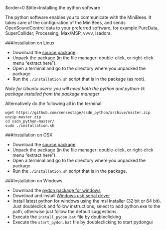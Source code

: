 $order=0
$title=Installing the python software

The python software enables you to communicate with the MiniBees. It takes care of the configuration of the MiniBees, and sends OpenSoundControl data to your preferred software, for example PureData, SuperCollider, Processing, Max/MSP, vvvv, Isadora.

###Installation on Linux

- Download the [source package](https://github.com/sensestage/ssdn_python/archive/master.zip).
- Unpack the package (in the file manager: double-click, or right-click menu “extract here”).
- Open a terminal and go to the directory where you unpacked the package.
- Run the ```./installation.sh``` script that is in the package (as root).

*Note for Ubuntu users: you will need both the python and python-tk package installed from the package manager*


Alternatively do the following all in the terminal:

    wget https://github.com/sensestage/ssdn_python/archive/master.zip
    unzip master.zip
    cd ssdn_python-master/
    sudo ./installation.sh

###Installation on OSX

- Download the [source package](https://github.com/sensestage/ssdn_python/archive/master.zip).
- Unpack the package (in the file manager: double-click, or right-click menu “extract here”).
- Open a terminal and go to the directory where you unpacked the package.
- Run the ```./installation.sh``` script that is in the package.

###Installation on Windows

- Download the [pydon package for windows](https://sensestage.eu/downloads/PydonWindowsPackage.zip)
- Download and install [Windows usb serial driver](http://arduino.cc/en/Guide/Windows#toc4)
- Install latest python for windows using the msi installer (32 bit or 64 bit). Just doubleclick and follow instructions, select to add python.exe to the path, otherwise just follow the default suggestions.
- Execute the ```install_pydon.bat``` file by doubleclicking
- Execute the ```start_pydon.bat``` file by doubleclicking to start pydongui

